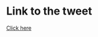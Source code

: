 # Link to the tweet

[Click here](https://twitter.com/roc_tanweer/status/1504117788603998212?s=20&t=lm50ehsJbnS3szu-1x6NPw)